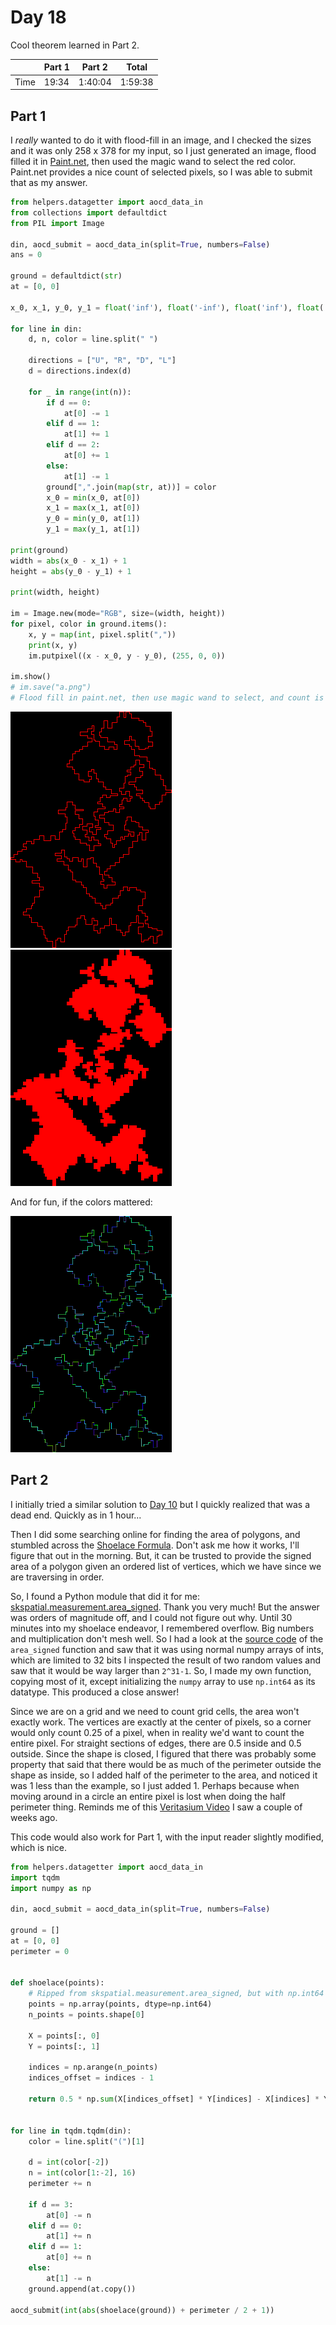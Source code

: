 # Day 18
Cool theorem learned in Part 2.

|      | Part 1 | Part 2  | Total   |
|------|--------|---------|---------|
| Time | 19:34  | 1:40:04 | 1:59:38 |

## Part 1
I *really* wanted to do it with flood-fill in an image, and I checked the sizes and it was only 258 x 378 for my input, so I just generated an image, flood filled it in [Paint.net](https://www.getpaint.net/), then used the magic wand to select the red color. Paint.net provides a nice count of selected pixels, so I was able to submit that as my answer.
```python
from helpers.datagetter import aocd_data_in
from collections import defaultdict
from PIL import Image

din, aocd_submit = aocd_data_in(split=True, numbers=False)
ans = 0

ground = defaultdict(str)
at = [0, 0]

x_0, x_1, y_0, y_1 = float('inf'), float('-inf'), float('inf'), float('-inf')

for line in din:
    d, n, color = line.split(" ")

    directions = ["U", "R", "D", "L"]
    d = directions.index(d)

    for _ in range(int(n)):
        if d == 0:
            at[0] -= 1
        elif d == 1:
            at[1] += 1
        elif d == 2:
            at[0] += 1
        else:
            at[1] -= 1
        ground[",".join(map(str, at))] = color
        x_0 = min(x_0, at[0])
        x_1 = max(x_1, at[0])
        y_0 = min(y_0, at[1])
        y_1 = max(y_1, at[1])

print(ground)
width = abs(x_0 - x_1) + 1
height = abs(y_0 - y_1) + 1

print(width, height)

im = Image.new(mode="RGB", size=(width, height))
for pixel, color in ground.items():
    x, y = map(int, pixel.split(","))
    print(x, y)
    im.putpixel((x - x_0, y - y_0), (255, 0, 0))

im.show()
# im.save("a.png")
# Flood fill in paint.net, then use magic wand to select, and count is visible on bottom left
```

![day18-outline.png](assets%2Fday18-outline.png)
![day18-filled.png](assets/day18-filled.png)

And for fun, if the colors mattered:

![day18-if-color-mattered.png](assets%2Fday18-if-color-mattered.png)

## Part 2
I initially tried a similar solution to [Day 10](./10.md) but I quickly realized that was a dead end. Quickly as in 1 hour...

Then I did some searching online for finding the area of polygons, and stumbled across the [Shoelace Formula](https://en.wikipedia.org/wiki/Shoelace_formula). Don't ask me how it works, I'll figure that out in the morning. But, it can be trusted to provide the signed area of a polygon given an ordered list of vertices, which we have since we are traversing in order.

So, I found a Python module that did it for me: [skspatial.measurement.area_signed](https://scikit-spatial.readthedocs.io/en/latest/api_reference/measurement/functions/skspatial.measurement.area_signed.html). Thank you very much! But the answer was orders of magnitude off, and I could not figure out why. Until 30 minutes into my shoelace endeavor, I remembered overflow. Big numbers and multiplication don't mesh well. So I had a look at the [source code](https://scikit-spatial.readthedocs.io/en/stable/_modules/skspatial/measurement.html) of the `area_signed` function and saw that it was using normal numpy arrays of ints, which are limited to 32 bits
I inspected the result of two random values and saw that it would be way larger than `2^31-1`. So, I made my own function, copying most of it, except initializing the `numpy` array to use `np.int64` as its datatype. This produced a close answer!

Since we are on a grid and we need to count grid cells, the area won't exactly work. The vertices are exactly at the center of pixels, so a corner would only count 0.25 of a pixel, when in reality we'd want to count the entire pixel. For straight sections of edges, there are 0.5 inside and 0.5 outside. Since the shape is closed, I figured that there was probably some property that said that there would be as much of the perimeter outside the shape as inside, so I added half of the perimeter to the area, and noticed it was 1 less than the example, so I just added 1. Perhaps because when moving around in a circle an entire pixel is lost when doing the half perimeter thing. Reminds me of this [Veritasium Video](https://www.youtube.com/watch?v=FUHkTs-Ipfg) I saw a couple of weeks ago.   

This code would also work for Part 1, with the input reader slightly modified, which is nice.
```python
from helpers.datagetter import aocd_data_in
import tqdm
import numpy as np

din, aocd_submit = aocd_data_in(split=True, numbers=False)

ground = []
at = [0, 0]
perimeter = 0


def shoelace(points):
    # Ripped from skspatial.measurement.area_signed, but with np.int64
    points = np.array(points, dtype=np.int64)
    n_points = points.shape[0]

    X = points[:, 0]
    Y = points[:, 1]

    indices = np.arange(n_points)
    indices_offset = indices - 1

    return 0.5 * np.sum(X[indices_offset] * Y[indices] - X[indices] * Y[indices_offset])


for line in tqdm.tqdm(din):
    color = line.split("(")[1]
    
    d = int(color[-2])
    n = int(color[1:-2], 16)
    perimeter += n

    if d == 3:
        at[0] -= n
    elif d == 0:
        at[1] += n
    elif d == 1:
        at[0] += n
    else:
        at[1] -= n
    ground.append(at.copy())

aocd_submit(int(abs(shoelace(ground)) + perimeter / 2 + 1))
```